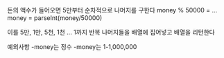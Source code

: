 돈의 액수가 들어오면 5만부터 순차적으로 나머지를 구한다
money % 50000 = ...
money = parseInt(money/50000)
 
이를 5만, 1만, 5천, 1천 ... 1까지 반복
나머지들을 배열에 집어넣고 배열을 리턴한다

예외사항
-money는 정수
-money는 1-1,000,000